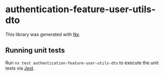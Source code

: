 # authentication-feature-user-utils-dto

This library was generated with [Nx](https://nx.dev).

## Running unit tests

Run `nx test authentication-feature-user-utils-dto` to execute the unit tests via [Jest](https://jestjs.io).

